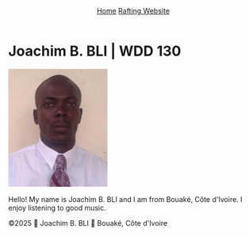 <!DOCTYPE html>
<html lang="en">
  <head>
    <meta charset="utf-8">
    <meta name="viewport" content="width=device-width, initial-scale=1.0">
    <title>Joachim B. BLI | WDD 130</title>
  </head>
  <body>
    <header>
      <nav>
        <a href="#">Home</a>
        <a href="wwr/">Rafting Website</a>
      </nav>
    </header>
    <main>
      <h1>Joachim B. BLI | WDD 130</h1>
      <img src="images/profile.jpg" alt="Joachim BLI profile photo" width="200">
      <p>Hello! My name is Joachim B. BLI and I am from Bouaké, Côte d'Ivoire. I enjoy listening to good music.</p>
    </main>
    <footer>
      <p>&copy;2025 🌟 Joachim B. BLI 🌟 Bouaké, Côte d'Ivoire</p>
    </footer>
  </body>
</html>
